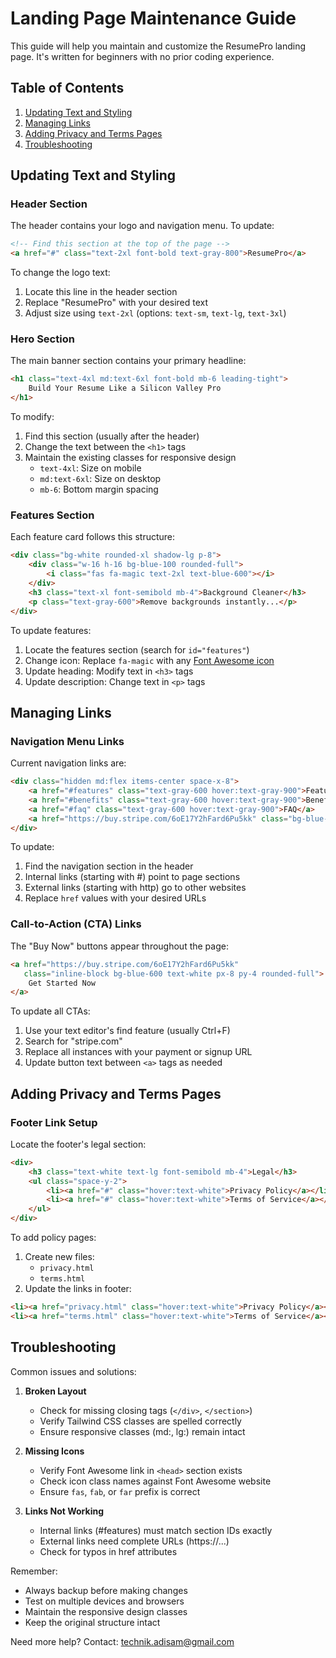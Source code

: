 # Landing Page Maintenance Guide

This guide will help you maintain and customize the ResumePro landing page. It's written for beginners with no prior coding experience.

## Table of Contents
1. [Updating Text and Styling](#updating-text-and-styling)
2. [Managing Links](#managing-links)
3. [Adding Privacy and Terms Pages](#adding-privacy-and-terms-pages)
4. [Troubleshooting](#troubleshooting)

## Updating Text and Styling

### Header Section
The header contains your logo and navigation menu. To update:

```html
<!-- Find this section at the top of the page -->
<a href="#" class="text-2xl font-bold text-gray-800">ResumePro</a>
```

To change the logo text:
1. Locate this line in the header section
2. Replace "ResumePro" with your desired text
3. Adjust size using `text-2xl` (options: `text-sm`, `text-lg`, `text-3xl`)

### Hero Section
The main banner section contains your primary headline:

```html
<h1 class="text-4xl md:text-6xl font-bold mb-6 leading-tight">
    Build Your Resume Like a Silicon Valley Pro
</h1>
```

To modify:
1. Find this section (usually after the header)
2. Change the text between the `<h1>` tags
3. Maintain the existing classes for responsive design
   - `text-4xl`: Size on mobile
   - `md:text-6xl`: Size on desktop
   - `mb-6`: Bottom margin spacing

### Features Section
Each feature card follows this structure:

```html
<div class="bg-white rounded-xl shadow-lg p-8">
    <div class="w-16 h-16 bg-blue-100 rounded-full">
        <i class="fas fa-magic text-2xl text-blue-600"></i>
    </div>
    <h3 class="text-xl font-semibold mb-4">Background Cleaner</h3>
    <p class="text-gray-600">Remove backgrounds instantly...</p>
</div>
```

To update features:
1. Locate the features section (search for `id="features"`)
2. Change icon: Replace `fa-magic` with any [Font Awesome icon](https://fontawesome.com/icons)
3. Update heading: Modify text in `<h3>` tags
4. Update description: Change text in `<p>` tags

## Managing Links

### Navigation Menu Links
Current navigation links are:

```html
<div class="hidden md:flex items-center space-x-8">
    <a href="#features" class="text-gray-600 hover:text-gray-900">Features</a>
    <a href="#benefits" class="text-gray-600 hover:text-gray-900">Benefits</a>
    <a href="#faq" class="text-gray-600 hover:text-gray-900">FAQ</a>
    <a href="https://buy.stripe.com/6oE17Y2hFard6Pu5kk" class="bg-blue-600 text-white">Buy Now</a>
</div>
```

To update:
1. Find the navigation section in the header
2. Internal links (starting with #) point to page sections
3. External links (starting with http) go to other websites
4. Replace `href` values with your desired URLs

### Call-to-Action (CTA) Links
The "Buy Now" buttons appear throughout the page:

```html
<a href="https://buy.stripe.com/6oE17Y2hFard6Pu5kk" 
   class="inline-block bg-blue-600 text-white px-8 py-4 rounded-full">
    Get Started Now
</a>
```

To update all CTAs:
1. Use your text editor's find feature (usually Ctrl+F)
2. Search for "stripe.com"
3. Replace all instances with your payment or signup URL
4. Update button text between `<a>` tags as needed

## Adding Privacy and Terms Pages

### Footer Link Setup
Locate the footer's legal section:

```html
<div>
    <h3 class="text-white text-lg font-semibold mb-4">Legal</h3>
    <ul class="space-y-2">
        <li><a href="#" class="hover:text-white">Privacy Policy</a></li>
        <li><a href="#" class="hover:text-white">Terms of Service</a></li>
    </ul>
</div>
```

To add policy pages:
1. Create new files:
   - `privacy.html`
   - `terms.html`
2. Update the links in footer:
```html
<li><a href="privacy.html" class="hover:text-white">Privacy Policy</a></li>
<li><a href="terms.html" class="hover:text-white">Terms of Service</a></li>
```

## Troubleshooting

Common issues and solutions:

1. **Broken Layout**
   - Check for missing closing tags (`</div>`, `</section>`)
   - Verify Tailwind CSS classes are spelled correctly
   - Ensure responsive classes (md:, lg:) remain intact

2. **Missing Icons**
   - Verify Font Awesome link in `<head>` section exists
   - Check icon class names against Font Awesome website
   - Ensure `fas`, `fab`, or `far` prefix is correct

3. **Links Not Working**
   - Internal links (#features) must match section IDs exactly
   - External links need complete URLs (https://...)
   - Check for typos in href attributes

Remember:
- Always backup before making changes
- Test on multiple devices and browsers
- Maintain the responsive design classes
- Keep the original structure intact

Need more help? Contact: technik.adisam@gmail.com